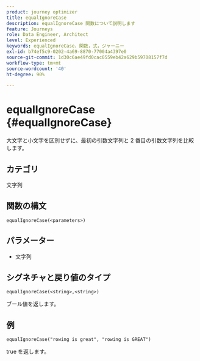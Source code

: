 ```yaml
---
product: journey optimizer
title: equalIgnoreCase
description: equalIgnoreCase 関数について説明します
feature: Journeys
role: Data Engineer, Architect
level: Experienced
keywords: equalIgnoreCase，関数，式，ジャーニー
exl-id: b74ef5c9-0202-4a69-8870-77004a4397e0
source-git-commit: 1d30c6ae49fd0cac0559eb42a629b59708157f7d
workflow-type: tm+mt
source-wordcount: '40'
ht-degree: 90%

---
```


# equalIgnoreCase {#equalIgnoreCase}

大文字と小文字を区別せずに、最初の引数文字列と 2 番目の引数文字列を比較します。

## カテゴリ

文字列

## 関数の構文

`equalIgnoreCase(<parameters>)`

## パラメーター

* 文字列

## シグネチャと戻り値のタイプ

`equalIgnoreCase(<string>,<string>)`

ブール値を返します。

## 例

`equalIgnoreCase("rowing is great", "rowing is GREAT")`

true を返します。
